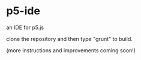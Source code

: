 p5-ide
======

an IDE for p5.js

clone the repository and then type "grunt" to build.

(more instructions and improvements coming soon!)
